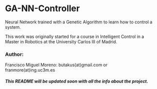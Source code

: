 # GA-NN-Controller
Neural Network trained with a Genetic Algorithm to learn how to control a system.

This work was originally started for a course in Intelligent Control in a Master in Robotics at the University Carlos III of Madrid.

### Author:
Francisco Miguel Moreno: butakus(at)gmail.com or franmore(at)ing.uc3m.es



##### This README will be updated soon with all the info about the project.
